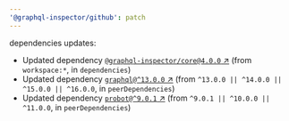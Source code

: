 ```yaml
---
'@graphql-inspector/github': patch
---
```

dependencies updates:
  - Updated dependency [`@graphql-inspector/core@4.0.0`
    ↗︎](https://www.npmjs.com/package/@graphql-inspector/core/v/4.0.0) (from `workspace:*`, in
    `dependencies`)
  - Updated dependency [`graphql@^13.0.0` ↗︎](https://www.npmjs.com/package/graphql/v/13.0.0) (from
    `^13.0.0 || ^14.0.0 || ^15.0.0 || ^16.0.0`, in `peerDependencies`)
  - Updated dependency [`probot@^9.0.1` ↗︎](https://www.npmjs.com/package/probot/v/9.0.1) (from
    `^9.0.1 || ^10.0.0 || ^11.0.0`, in `peerDependencies`)

